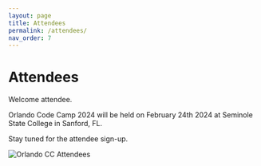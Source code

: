 ```yaml
---
layout: page
title: Attendees
permalink: /attendees/
nav_order: 7
---
```


# Attendees

<p />

Welcome attendee.

Orlando Code Camp 2024 will be held on February 24th 2024 at Seminole State College in Sanford, FL.

Stay tuned for the attendee sign-up.

![Orlando CC Attendees](./../img/photos/occ-session.jpg "Orlando CC Attendees")
